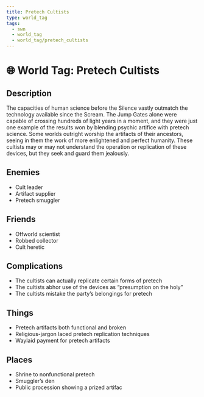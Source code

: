 ```yaml
---
title: Pretech Cultists
type: world_tag
tags:
  - swn
  - world_tag
  - world_tag/pretech_cultists
---
```

# 🌐 World Tag: Pretech Cultists

## Description
The capacities of human science before the Silence vastly outmatch the technology available since the Scream. The Jump Gates alone were capable of crossing hundreds of light years in a moment, and they were just one example of the results won by blending psychic artifice with pretech science. Some worlds outright worship the artifacts of their ancestors, seeing in them the work of more enlightened and perfect humanity. These cultists may or may not understand the operation or replication of these devices, but they seek and guard them jealously.
## Enemies
- Cult leader
- Artifact supplier
- Pretech smuggler

## Friends
- Offworld scientist
- Robbed collector
- Cult heretic

## Complications
- The cultists can actually replicate certain forms of pretech
- The cultists abhor use of the devices as “presumption on the holy”
- The cultists mistake the party’s belongings for pretech

## Things
- Pretech artifacts both functional and broken
- Religious-jargon laced pretech replication techniques
- Waylaid payment for pretech artifacts

## Places
- Shrine to nonfunctional pretech
- Smuggler’s den
- Public procession showing a prized artifac

